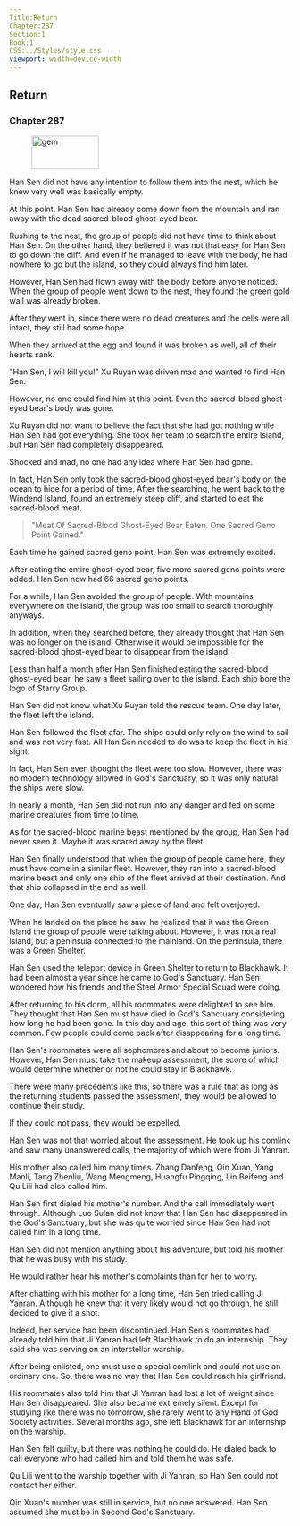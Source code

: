 ```yaml
---
Title:Return 
Chapter:287 
Section:1 
Book:1 
CSS:../Styles/style.css 
viewport: width=device-width
---
```

  
## Return
### Chapter 287
  
<figure>
	<img src="../Images/gem.gif" alt="gem" id="gem" width="120" height="60" />
</figure>
  

  
Han Sen did not have any intention to follow them into the nest, which he knew very well was basically empty.

At this point, Han Sen had already come down from the mountain and ran away with the dead sacred-blood ghost-eyed bear.

Rushing to the nest, the group of people did not have time to think about Han Sen. On the other hand, they believed it was not that easy for Han Sen to go down the cliff. And even if he managed to leave with the body, he had nowhere to go but the island, so they could always find him later.

However, Han Sen had flown away with the body before anyone noticed. When the group of people went down to the nest, they found the green gold wall was already broken.

After they went in, since there were no dead creatures and the cells were all intact, they still had some hope.

When they arrived at the egg and found it was broken as well, all of their hearts sank.

"Han Sen, I will kill you!" Xu Ruyan was driven mad and wanted to find Han Sen.

However, no one could find him at this point. Even the sacred-blood ghost-eyed bear's body was gone.

Xu Ruyan did not want to believe the fact that she had got nothing while Han Sen had got everything. She took her team to search the entire island, but Han Sen had completely disappeared.

Shocked and mad, no one had any idea where Han Sen had gone.

In fact, Han Sen only took the sacred-blood ghost-eyed bear's body on the ocean to hide for a period of time. After the searching, he went back to the Windend Island, found an extremely steep cliff, and started to eat the sacred-blood meat.

> "Meat Of Sacred-Blood Ghost-Eyed Bear Eaten. One Sacred Geno Point Gained."

Each time he gained sacred geno point, Han Sen was extremely excited.

After eating the entire ghost-eyed bear, five more sacred geno points were added. Han Sen now had 66 sacred geno points.

For a while, Han Sen avoided the group of people. With mountains everywhere on the island, the group was too small to search thoroughly anyways.

In addition, when they searched before, they already thought that Han Sen was no longer on the island. Otherwise it would be impossible for the sacred-blood ghost-eyed bear to disappear from the island.

Less than half a month after Han Sen finished eating the sacred-blood ghost-eyed bear, he saw a fleet sailing over to the island. Each ship bore the logo of Starry Group.

Han Sen did not know what Xu Ruyan told the rescue team. One day later, the fleet left the island.

Han Sen followed the fleet afar. The ships could only rely on the wind to sail and was not very fast. All Han Sen needed to do was to keep the fleet in his sight.

In fact, Han Sen even thought the fleet were too slow. However, there was no modern technology allowed in God's Sanctuary, so it was only natural the ships were slow.

In nearly a month, Han Sen did not run into any danger and fed on some marine creatures from time to time.

As for the sacred-blood marine beast mentioned by the group, Han Sen had never seen it. Maybe it was scared away by the fleet.

Han Sen finally understood that when the group of people came here, they must have come in a similar fleet. However, they ran into a sacred-blood marine beast and only one ship of the fleet arrived at their destination. And that ship collapsed in the end as well.

One day, Han Sen eventually saw a piece of land and felt overjoyed.

When he landed on the place he saw, he realized that it was the Green Island the group of people were talking about. However, it was not a real island, but a peninsula connected to the mainland. On the peninsula, there was a Green Shelter.

Han Sen used the teleport device in Green Shelter to return to Blackhawk. It had been almost a year since he came to God's Sanctuary. Han Sen wondered how his friends and the Steel Armor Special Squad were doing.

After returning to his dorm, all his roommates were delighted to see him. They thought that Han Sen must have died in God's Sanctuary considering how long he had been gone. In this day and age, this sort of thing was very common. Few people could come back after disappearing for a long time.

Han Sen's roommates were all sophomores and about to become juniors. However, Han Sen must take the makeup assessment, the score of which would determine whether or not he could stay in Blackhawk.

There were many precedents like this, so there was a rule that as long as the returning students passed the assessment, they would be allowed to continue their study.

If they could not pass, they would be expelled.

Han Sen was not that worried about the assessment. He took up his comlink and saw many unanswered calls, the majority of which were from Ji Yanran.

His mother also called him many times. Zhang Danfeng, Qin Xuan, Yang Manli, Tang Zhenliu, Wang Mengmeng, Huangfu Pingqing, Lin Beifeng and Qu Lili had also called him.

Han Sen first dialed his mother's number. And the call immediately went through. Although Luo Sulan did not know that Han Sen had disappeared in the God's Sanctuary, but she was quite worried since Han Sen had not called him in a long time.

Han Sen did not mention anything about his adventure, but told his mother that he was busy with his study.

He would rather hear his mother's complaints than for her to worry.

After chatting with his mother for a long time, Han Sen tried calling Ji Yanran. Although he knew that it very likely would not go through, he still decided to give it a shot.

Indeed, her service had been discontinued. Han Sen's roommates had already told him that Ji Yanran had left Blackhawk to do an internship. They said she was serving on an interstellar warship.

After being enlisted, one must use a special comlink and could not use an ordinary one. So, there was no way that Han Sen could reach his girlfriend.

His roommates also told him that Ji Yanran had lost a lot of weight since Han Sen disappeared. She also became extremely silent. Except for studying like there was no tomorrow, she rarely went to any Hand of God Society activities. Several months ago, she left Blackhawk for an internship on the warship.

Han Sen felt guilty, but there was nothing he could do. He dialed back to call everyone who had called him and told them he was safe.

Qu Lili went to the warship together with Ji Yanran, so Han Sen could not contact her either.

Qin Xuan's number was still in service, but no one answered. Han Sen assumed she must be in Second God's Sanctuary.